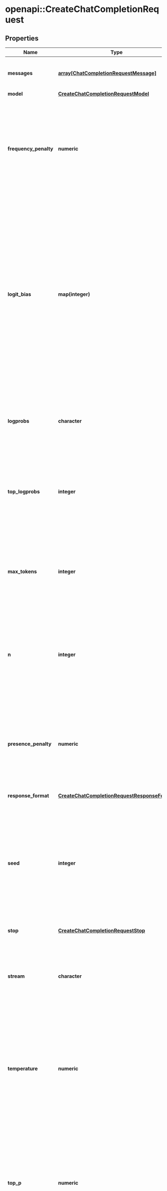 # openapi::CreateChatCompletionRequest


## Properties
Name | Type | Description | Notes
------------ | ------------- | ------------- | -------------
**messages** | [**array[ChatCompletionRequestMessage]**](ChatCompletionRequestMessage.md) | A list of messages comprising the conversation so far. [Example Python code](https://cookbook.openai.com/examples/how_to_format_inputs_to_chatgpt_models). | [Min. items: 1] 
**model** | [**CreateChatCompletionRequestModel**](CreateChatCompletionRequest_model.md) |  | 
**frequency_penalty** | **numeric** | Number between -2.0 and 2.0. Positive values penalize new tokens based on their existing frequency in the text so far, decreasing the model&#39;s likelihood to repeat the same line verbatim.  [See more information about frequency and presence penalties.](/docs/guides/text-generation/parameter-details)  | [optional] [default to 0] [Max: 2] [Min: -2] 
**logit_bias** | **map(integer)** | Modify the likelihood of specified tokens appearing in the completion.  Accepts a JSON object that maps tokens (specified by their token ID in the tokenizer) to an associated bias value from -100 to 100. Mathematically, the bias is added to the logits generated by the model prior to sampling. The exact effect will vary per model, but values between -1 and 1 should decrease or increase likelihood of selection; values like -100 or 100 should result in a ban or exclusive selection of the relevant token.  | [optional] 
**logprobs** | **character** | Whether to return log probabilities of the output tokens or not. If true, returns the log probabilities of each output token returned in the &#x60;content&#x60; of &#x60;message&#x60;. | [optional] [default to FALSE] 
**top_logprobs** | **integer** | An integer between 0 and 20 specifying the number of most likely tokens to return at each token position, each with an associated log probability. &#x60;logprobs&#x60; must be set to &#x60;true&#x60; if this parameter is used. | [optional] [Max: 20] [Min: 0] 
**max_tokens** | **integer** | The maximum number of [tokens](/tokenizer) that can be generated in the chat completion.  The total length of input tokens and generated tokens is limited by the model&#39;s context length. [Example Python code](https://cookbook.openai.com/examples/how_to_count_tokens_with_tiktoken) for counting tokens.  | [optional] 
**n** | **integer** | How many chat completion choices to generate for each input message. Note that you will be charged based on the number of generated tokens across all of the choices. Keep &#x60;n&#x60; as &#x60;1&#x60; to minimize costs. | [optional] [default to 1] [Max: 128] [Min: 1] 
**presence_penalty** | **numeric** | Number between -2.0 and 2.0. Positive values penalize new tokens based on whether they appear in the text so far, increasing the model&#39;s likelihood to talk about new topics.  [See more information about frequency and presence penalties.](/docs/guides/text-generation/parameter-details)  | [optional] [default to 0] [Max: 2] [Min: -2] 
**response_format** | [**CreateChatCompletionRequestResponseFormat**](CreateChatCompletionRequest_response_format.md) |  | [optional] 
**seed** | **integer** | This feature is in Beta. If specified, our system will make a best effort to sample deterministically, such that repeated requests with the same &#x60;seed&#x60; and parameters should return the same result. Determinism is not guaranteed, and you should refer to the &#x60;system_fingerprint&#x60; response parameter to monitor changes in the backend.  | [optional] [Max: 9223372036854775807] [Min: -9223372036854775808] 
**stop** | [**CreateChatCompletionRequestStop**](CreateChatCompletionRequest_stop.md) |  | [optional] 
**stream** | **character** | If set, partial message deltas will be sent, like in ChatGPT. Tokens will be sent as data-only [server-sent events](https://developer.mozilla.org/en-US/docs/Web/API/Server-sent_events/Using_server-sent_events#Event_stream_format) as they become available, with the stream terminated by a &#x60;data: [DONE]&#x60; message. [Example Python code](https://cookbook.openai.com/examples/how_to_stream_completions).  | [optional] [default to FALSE] 
**temperature** | **numeric** | What sampling temperature to use, between 0 and 2. Higher values like 0.8 will make the output more random, while lower values like 0.2 will make it more focused and deterministic.  We generally recommend altering this or &#x60;top_p&#x60; but not both.  | [optional] [default to 1] [Max: 2] [Min: 0] 
**top_p** | **numeric** | An alternative to sampling with temperature, called nucleus sampling, where the model considers the results of the tokens with top_p probability mass. So 0.1 means only the tokens comprising the top 10% probability mass are considered.  We generally recommend altering this or &#x60;temperature&#x60; but not both.  | [optional] [default to 1] [Max: 1] [Min: 0] 
**tools** | [**array[ChatCompletionTool]**](ChatCompletionTool.md) | A list of tools the model may call. Currently, only functions are supported as a tool. Use this to provide a list of functions the model may generate JSON inputs for. A max of 128 functions are supported.  | [optional] 
**tool_choice** | [**ChatCompletionToolChoiceOption**](ChatCompletionToolChoiceOption.md) |  | [optional] 
**user** | **character** | A unique identifier representing your end-user, which can help OpenAI to monitor and detect abuse. [Learn more](/docs/guides/safety-best-practices/end-user-ids).  | [optional] 
**function_call** | [**CreateChatCompletionRequestFunctionCall**](CreateChatCompletionRequest_function_call.md) |  | [optional] 
**functions** | [**array[ChatCompletionFunctions]**](ChatCompletionFunctions.md) | Deprecated in favor of &#x60;tools&#x60;.  A list of functions the model may generate JSON inputs for.  | [optional] [Max. items: 128] [Min. items: 1] 


